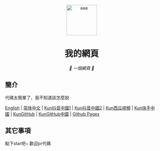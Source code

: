 <p align="center">
  <a href="https://fgfobdpqjs.github.io/index.html"><img src="https://fgfobdpqjs.github.io/b62ca8ec10d07e6bf5ac8dae0c8c1d2e6a1e3356.png" width="100" height="100" alt="eee"></a>
</p>
<div align="center">

# 我的網頁

_🦌 一個網頁 🥛_

</div>


## 簡介

代碼太簡單了，我不知道該怎麼說

[English](README_EN.md)
|
[简体中文](README_zh_Hans.md)
|
[Kun](https://www.douyin.com/user/MS4wLjABAAAACKPckCBA9Xnxy2YCRQY2m0xDegN-kmkzht0ohyyk5ts)[抖音中國](https://www.douyin.com/user/MS4wLjABAAAACKPckCBA9Xnxy2YCRQY2m0xDegN-kmkzht0ohyyk5ts)[1](https://www.douyin.com/user/MS4wLjABAAAACKPckCBA9Xnxy2YCRQY2m0xDegN-kmkzht0ohyyk5ts)
|
[Kun](https://www.douyin.com/user/MS4wLjABAAAAryQaEzPsiKTuTzYs6UDjQ5yNkltUdJU5fSEr_MJtlMm8hP4fCdBoBO4zAbyHMx3p)[抖音中國](https://www.douyin.com/user/MS4wLjABAAAAryQaEzPsiKTuTzYs6UDjQ5yNkltUdJU5fSEr_MJtlMm8hP4fCdBoBO4zAbyHMx3p)[2](https://www.douyin.com/user/MS4wLjABAAAAryQaEzPsiKTuTzYs6UDjQ5yNkltUdJU5fSEr_MJtlMm8hP4fCdBoBO4zAbyHMx3p)
|
[Kun](https://www.ixigua.com/home/1456218970008591/?list_entrance=search)[西瓜視頻](https://www.ixigua.com/home/1456218970008591/?list_entrance=search)
|
[Kun](https://www.kuaishou.com/profile/3xk34uvfv6fkcj6)[快手中國](https://www.kuaishou.com/profile/3xk34uvfv6fkcj6)
|
[KunGitHub](https://github.com/fgfobdpqjs)
|
[KunGitHub](https://hub.yzuu.cf/fgfobdpqjs/)[中國](https://hub.yzuu.cf/fgfobdpqjs/)
|
[Github Pages](https://fgfobdpqjs.github.io/index.html)

## 其它事項

點下star吧~ 歡迎pr代碼
